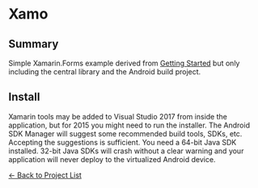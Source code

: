 # Xamo

## Summary

Simple Xamarin.Forms example derived from [Getting Started](https://developer.xamarin.com/guides/xamarin-forms/getting-started/) but only including the central library and the Android build project.

## Install

Xamarin tools may be added to Visual Studio 2017 from inside the application, but for 2015 you might need to run the installer. The Android SDK Manager will suggest some recommended build tools, SDKs, etc. Accepting the suggestions is sufficient. You need a 64-bit Java SDK installed. 32-bit Java SDKs will crash without a clear warning and your application will never deploy to the virtualized Android device.

[&#x2190; Back to Project List](../README.md)